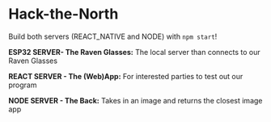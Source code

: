 # Hack-the-North

Build both servers (REACT_NATIVE and NODE) with `npm start`!

**ESP32 SERVER- The Raven Glasses:**  The local server than connects to our Raven Glasses

**REACT SERVER - The (Web)App:**  For interested parties to test out our program

**NODE SERVER - The Back:**  Takes in an image and returns the closest image app
